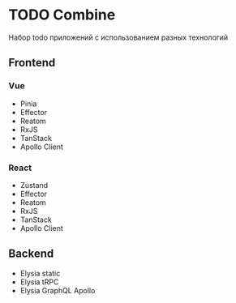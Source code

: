 # TODO Combine
Набор todo приложений с использованием разных технологий

## Frontend
### Vue
- Pinia
- Effector
- Reatom
- RxJS
- TanStack
- Apollo Client
### React
- Zustand
- Effector
- Reatom
- RxJS
- TanStack
- Apollo Client

## Backend
- Elysia static
- Elysia tRPC
- Elysia GraphQL Apollo
